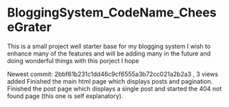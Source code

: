 BloggingSystem_CodeName_CheeseGrater
====================================
This is a small project well starter base for my blogging system I wish to enhance many of the features and will be adding 
many in the future and doing wonderful things with this porject I hope

Newest commit: 2bbf61b231c1dd46c9cf6555a3b72cc021a2b2a3 , 3 views added
Finished the main html page which displays posts and pagination.
Finished the post page which displays a single post and started the 404
not found page (this one is self explanatory).
